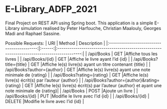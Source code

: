 # E-Library_ADFP_2021
Final Project on REST API using Spring boot. 
This application is a simple E-Library simulation realised by Peter Harfouche, Christian Maalouly, Georges Madi and Raphael Sassine.

Possible Requests:
|                     URI                    | Method |                                      Description                                           |
|:------------------------------------------:|:------:|:------------------------------------------------------------------------------------------:|
| /api/Books                                 |   GET  |Affiche tous les livres                                                                     |
| /api/Books/{id}                            |   GET  |Affiche le livre ayant l’id {id}                                                            |
| /api/Books?title={title}                   |   GET  |Affiche le(s) livre(s) ayant un titre contenant {title}                                     |
| /api/Books?author={author}                 |   GET  |Affiche le(s) livre(s) ayant une note minimale de {rating}                                  |
| /api/Books?rating={rating}                 |   GET  |Affiche le(s) livre(s) écrit(s) par l’auteur {author}                                       |
| /api/Books?author={author}&rating={rating} |   GET  |Affiche le(s) livre(s) écrit(s) par l’auteur {author} et ayant une note minimale de {rating}|
| /api/Books                                 |  POST  |Ajoute un livre                                                                             |
| /api/Books/{id}                            |   PUT  |Modifie le livre avec l’id {id}                                                             |
| /api/Books/{id}                            | DELETE |Modifie le livre avec l’id {id}                                                             |
